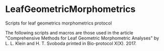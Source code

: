 # LeafGeometricMorphometrics
Scripts for leaf geometrics morphometrics protocol

The following scripts and macros are those used in the article "Comprehensive Methods for Leaf Geometric Morphometric Analyses" by L. L. Klein and H. T. Svoboda printed in Bio-protocol X(X). 2017.
